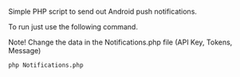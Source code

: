 Simple PHP script to send out Android push notifications.

To run just use the following command.

Note! Change the data in the Notifications.php file (API Key, Tokens, Message)
```
php Notifications.php
```
